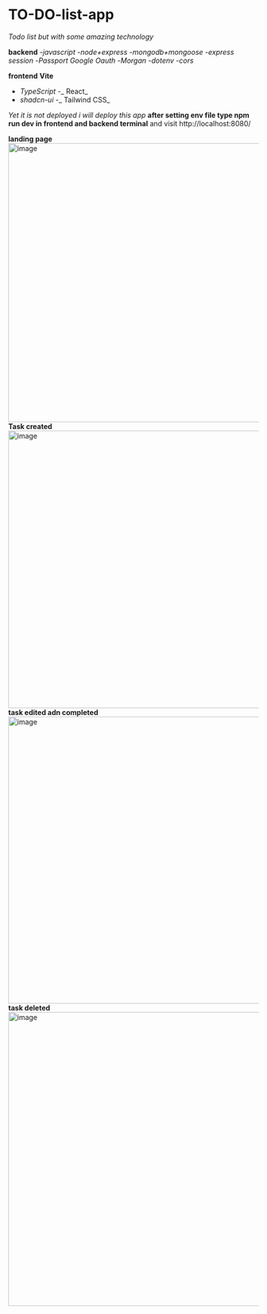 # TO-DO-list-app

_Todo list but with some amazing technology_

**backend**
-_javascript_
-_node+express_
-_mongodb+mongoose_
-_express session_
-_Passport Google Oauth_
-_Morgan_
-_dotenv_
-_cors_

**frontend**
**Vite**
- _TypeScript_
-_ React_
- _shadcn-ui_
-_ Tailwind CSS_

_Yet it is not deployed i will deploy this app_
**after setting env file type npm run dev in frontend and backend terminal**
and visit http://localhost:8080/

**landing page**
<img width="1290" height="562" alt="image" src="https://github.com/user-attachments/assets/07f2bcc3-51b5-452d-9a1b-b61d851208d3" />
**Task created**
<img width="1357" height="559" alt="image" src="https://github.com/user-attachments/assets/4d71c440-edd0-42d8-94a8-445f58fa05a2" />
**task edited adn completed**
<img width="1357" height="578" alt="image" src="https://github.com/user-attachments/assets/dd45e7e7-1ee3-449e-b6bf-b619c0e5d8a5" />
**task deleted**
<img width="1359" height="592" alt="image" src="https://github.com/user-attachments/assets/921ccd03-b10e-4401-9cc9-92329e579e22" />



